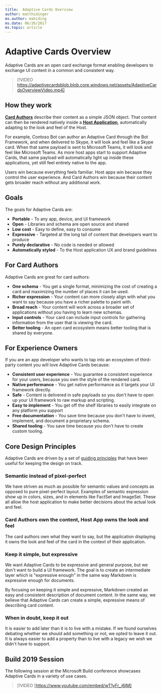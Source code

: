 ```yaml
---
title:  Adaptive Cards Overview
author: matthidinger
ms.author: mahiding
ms.date: 06/26/2017
ms.topic: article
---
```


# Adaptive Cards Overview 

Adaptive Cards are an open card exchange format enabling developers to exchange UI content in a common and consistent way.

> [!VIDEO https://adaptivecardsblob.blob.core.windows.net/assets/AdaptiveCardsOverviewVideo.mp4]

## How they work

[**Card Authors**](authoring-cards/getting-started.md) describe their content as a simple JSON object. That content can then be rendered natively inside a [**Host Application**](rendering-cards/getting-started.md), automatically adapting to the look and feel of the Host.

For example, Contoso Bot can author an Adaptive Card through the Bot Framework, and when delivered to Skype, it will look and feel like a Skype card. When that same payload is sent to Microsoft Teams, it will look and feel like Microsoft Teams. As more host apps start to support Adaptive Cards, that same payload will automatically light up inside these applications, yet still feel entirely native to the app.

Users win because everything feels familiar. Host apps win because they control the user experience. And Card Authors win because their content gets broader reach without any additional work.

## Goals 

The goals for Adaptive Cards are:

* **Portable** - To any app, device, and UI framework
* **Open** - Libraries and schema are open source and shared
* **Low cost** - Easy to define, easy to consume
* **Expressive** - Targeted at the long tail of content that developers want to produce
* **Purely declarative** - No code is needed or allowed
* **Automatically styled** - To the Host application UX and brand guidelines

## For Card Authors
Adaptive Cards are great for card authors:

* **One schema** - You get a single format, minimizing the cost of creating a card and maximizing the number of places it can be used.
* **Richer expression** - Your content can more closely align with what you want to say because you have a richer palette to paint with.
* **Broad reach** - Your content will work across a broader set of applications without you having to learn new schemas.
* **Input controls** - Your card can include input controls for gathering information from the user that is viewing the card.
* **Better tooling** - An open card ecosystem means better tooling that is shared by everyone.

## For Experience Owners
If you are an app developer who wants to tap into an ecosystem of third-party content you will love Adaptive Cards because:

* **Consistent user experience** - You guarantee a consistent experience for your users, because you own the style of the rendered card.
* **Native performance** - You get native performance as it targets your UI framework directly.
* **Safe** - Content is delivered in safe payloads so you don't have to open up your UI framework to raw markup and scripting.
* **Easy to implement** - You get off the shelf libraries to easily integrate on any platform you support 
* **Free documentation** - You save time because you don't have to invent, implement, and document a proprietary schema.
* **Shared tooling** - You save time because you don't have to create custom tooling.

## Core Design Principles 

Adaptive Cards are driven by a set of [guiding principles](resources/principles.md) that have been useful for keeping the design on track. 

### Semantic instead of pixel-perfect
We have striven as much as possible for semantic values and concepts as opposed to pure pixel-perfect layout. 
Examples of semantic expression show up in colors, sizes, and in elements like FactSet and ImageSet. These all allow the host application to make better decisions about the actual look and feel.

### Card Authors own the content, Host App owns the look and feel
The card authors own what they want to say, but the application displaying it owns the look and feel of the card in the context of their application.

### Keep it simple, but expressive
We want Adaptive Cards to be expressive and general purpose, but we don't want to build a UI framework.  The goal is to create an intermediate layer which is "expressive enough" in the same way Markdown is expressive enough for documents.

By focusing on keeping it simple and expressive, Markdown created an easy and consistent description of document content.  In the
same way, we believe that Adaptive Cards can create a simple, expressive means of describing card content.

### When in doubt, keep it out
It is easier to add later than it is to live with a mistake. If we found ourselves debating whether we should add something or not, we opted to leave it out.  It is always easier to add a property than to live with a legacy we wish we didn't have to support.


## Build 2019 Session

The following session at the Microsoft Build conference showcases Adaptive Cards in a variety of use cases. 

> [!VIDEO [https://www.youtube.com/embed/wT1yFr_j6IM]
